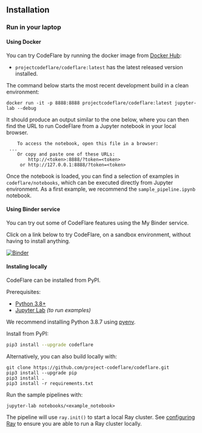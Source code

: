 <!--
{% comment %}
Copyright 2021 IBM

Licensed under the Apache License, Version 2.0 (the "License");
you may not use this file except in compliance with the License.
You may obtain a copy of the License at

http://www.apache.org/licenses/LICENSE-2.0

Unless required by applicable law or agreed to in writing, software
distributed under the License is distributed on an "AS IS" BASIS,
WITHOUT WARRANTIES OR CONDITIONS OF ANY KIND, either express or implied.
See the License for the specific language governing permissions and
limitations under the License.
{% endcomment %}
-->

## Installation

### Run in your laptop

#### Using Docker

You can try CodeFlare by running the docker image from [Docker Hub](https://hub.docker.com/r/projectcodeflare/codeflare/tags):
- `projectcodeflare/codeflare:latest` has the latest released version installed.

The command below starts the most recent development build in a clean environment:

```
docker run -it -p 8888:8888 projectcodeflare/codeflare:latest jupyter-lab --debug
```

It should produce an output similar to the one below, where you can then find the URL to run CodeFlare from a Jupyter notebook in your local browser.

```
    To access the notebook, open this file in a browser:
 ...
    Or copy and paste one of these URLs:
        http://<token>:8888/?token=<token>
     or http://127.0.0.1:8888/?token=<token>
```

Once the notebook is loaded, you can find a selection of examples in `codeflare/notebooks`, which can be executed directly from Jupyter environment. As a first example, we recommend the `sample_pipeline.ipynb` notebook.

#### Using Binder service

You can try out some of CodeFlare features using the My Binder service.

Click on a link below to try CodeFlare, on a sandbox environment, without having to install anything.

[![Binder](https://mybinder.org/badge_logo.svg)](https://mybinder.org/v2/gh/project-codeflare/codeflare.git/main)

#### Instaling locally

CodeFlare can be installed from PyPI.

Prerequisites:
* [Python 3.8+](https://www.python.org/downloads/)
* [Jupyter Lab](https://www.python.org/downloads/) *(to run examples)*

We recommend installing Python 3.8.7 using
[pyenv](https://github.com/pyenv/pyenv).


Install from PyPI:
```bash
pip3 install --upgrade codeflare
```


Alternatively, you can also build locally with:
```shell
git clone https://github.com/project-codeflare/codeflare.git
pip3 install --upgrade pip
pip3 install .
pip3 install -r requirements.txt 
```

Run the sample pipelines with:
```shell
jupyter-lab notebooks/<example_notebook>
```

The pipeline will use `ray.init()` to start a local Ray cluster. See [configuring Ray](https://docs.ray.io/en/master/configure.html) to ensure you are able to run a Ray cluster locally.
